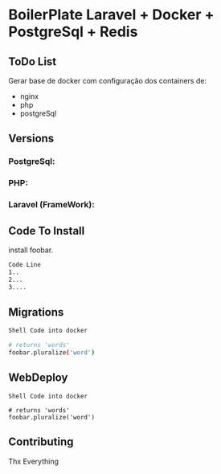 # BoilerPlate Laravel + Docker + PostgreSql + Redis
## ToDo List

Gerar base de docker com configuração dos containers de:
- nginx
- php
- postgreSql

## Versions

### PostgreSql:
### PHP:
### Laravel (FrameWork):

## Code To Install

install foobar.

```bash
Code Line
1..
2...
3....
```

## Migrations

```bash
Shell Code into docker

# returns 'words'
foobar.pluralize('word')
```

## WebDeploy

```shell
Shell Code into docker

# returns 'words'
foobar.pluralize('word')
```

## Contributing
Thx Everything